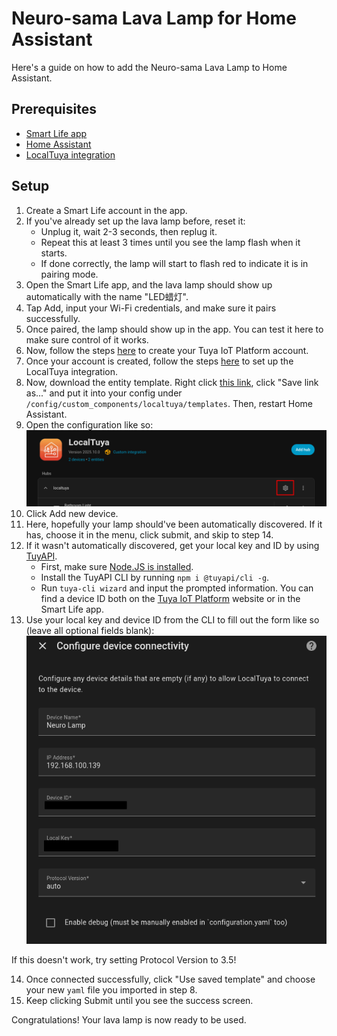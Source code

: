 # Neuro-sama Lava Lamp for Home Assistant

Here's a guide on how to add the Neuro-sama Lava Lamp to Home Assistant.

## Prerequisites

- [Smart Life app](https://smartapp.smart321.com/smartlife)
- [Home Assistant](https://home-assistant.io)
- [LocalTuya integration](https://github.com/xZetsubou/hass-localtuya/)

## Setup

1. Create a Smart Life account in the app.
2. If you've already set up the lava lamp before, reset it:
    - Unplug it, wait 2-3 seconds, then replug it.
    - Repeat this at least 3 times until you see the lamp flash when it starts.
    - If done correctly, the lamp will start to flash red to indicate it is in pairing mode.
3. Open the Smart Life app, and the lava lamp should show up automatically with the name "LED蜡灯".
4. Tap Add, input your Wi-Fi credentials, and make sure it pairs successfully.
5. Once paired, the lamp should show up in the app. You can test it here to make sure control of it works.
6. Now, follow the steps [here](https://xzetsubou.github.io/hass-localtuya/cloud_api/) to create your Tuya IoT Platform account.
7. Once your account is created, follow the steps [here](https://xzetsubou.github.io/hass-localtuya/usage/installation/) to set up the LocalTuya integration.
8. Now, download the entity template. Right click [this link](https://github.com/IceBotYT/ha-neuro-lamp/raw/refs/heads/main/assets/Neuro_Lamp.yaml), click "Save link as..." and put it into your config under `/config/custom_components/localtuya/templates`. Then, restart Home Assistant.
9. Open the configuration like so:
![Configuration menu for LocalTuya](./assets/step8.png)
10. Click Add new device.
11. Here, hopefully your lamp should've been automatically discovered. If it has, choose it in the menu, click submit, and skip to step 14.
12. If it wasn't automatically discovered, get your local key and ID by using [TuyAPI](https://github.com/codetheweb/tuyapi).
    - First, make sure [Node.JS is installed](https://nodejs.org/en/download).
    - Install the TuyAPI CLI by running `npm i @tuyapi/cli -g`.
    - Run `tuya-cli wizard` and input the prompted information. You can find a device ID both on the [Tuya IoT Platform](https://platform.tuya.com) website or in the Smart Life app.
13. Use your local key and device ID from the CLI to fill out the form like so (leave all optional fields blank):
![LocalTuya configuration](./assets/step12.png)

If this doesn't work, try setting Protocol Version to 3.5!

14. Once connected successfully, click "Use saved template" and choose your new `yaml` file you imported in step 8.
15. Keep clicking Submit until you see the success screen.

Congratulations! Your lava lamp is now ready to be used.